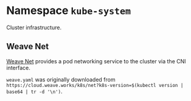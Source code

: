 # Namespace `kube-system`

Cluster infrastructure.

## Weave Net

[Weave Net][weave] provides a pod networking service to the cluster via the CNI interface.

`weave.yaml` was originally downloaded from `https://cloud.weave.works/k8s/net?k8s-version=$(kubectl version | base64 | tr -d '\n')`.


[weave]: https://www.weave.works/docs/net/latest/overview/
